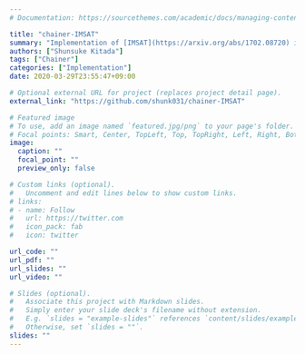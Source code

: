 ```yaml
---
# Documentation: https://sourcethemes.com/academic/docs/managing-content/

title: "chainer-IMSAT"
summary: "Implementation of [IMSAT](https://arxiv.org/abs/1702.08720) in Chainer."
authors: ["Shunsuke Kitada"]
tags: ["Chainer"]
categories: ["Implementation"]
date: 2020-03-29T23:55:47+09:00

# Optional external URL for project (replaces project detail page).
external_link: "https://github.com/shunk031/chainer-IMSAT"

# Featured image
# To use, add an image named `featured.jpg/png` to your page's folder.
# Focal points: Smart, Center, TopLeft, Top, TopRight, Left, Right, BottomLeft, Bottom, BottomRight.
image:
  caption: ""
  focal_point: ""
  preview_only: false

# Custom links (optional).
#   Uncomment and edit lines below to show custom links.
# links:
# - name: Follow
#   url: https://twitter.com
#   icon_pack: fab
#   icon: twitter

url_code: ""
url_pdf: ""
url_slides: ""
url_video: ""

# Slides (optional).
#   Associate this project with Markdown slides.
#   Simply enter your slide deck's filename without extension.
#   E.g. `slides = "example-slides"` references `content/slides/example-slides.md`.
#   Otherwise, set `slides = ""`.
slides: ""
---
```

